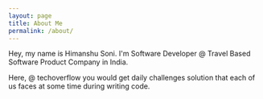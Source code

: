 ```yaml
---
layout: page
title: About Me
permalink: /about/
---
```


Hey, my name is Himanshu Soni. I'm Software Developer @ Travel Based Software Product Company in India.

Here, @ techoverflow you would get daily challenges solution that each of us faces at some time during writing code.
